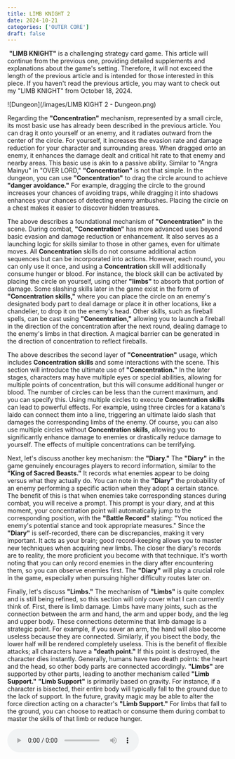 ```yaml
---
title: LIMB KNIGHT 2
date: 2024-10-21
categories: ['OUTER CORE']
draft: false
---
```


​	**"LIMB KNIGHT"** is a challenging strategy card game. This article will continue from the previous one, providing detailed supplements and explanations about the game's setting. Therefore, it will not exceed the length of the previous article and is intended for those interested in this piece. If you haven't read the previous article, you may want to check out my "LIMB KNIGHT" from October 18, 2024.

![Dungeon](/images/LIMB KIGHT 2 - Dungeon.png)

Regarding the **"Concentration"** mechanism, represented by a small circle, its most basic use has already been described in the previous article. You can drag it onto yourself or an enemy, and it radiates outward from the center of the circle. For yourself, it increases the evasion rate and damage reduction for your character and surrounding areas. When dragged onto an enemy, it enhances the damage dealt and critical hit rate to that enemy and nearby areas. This basic use is akin to a passive ability. Similar to "Angra Mainyu" in "OVER LORD," **"Concentration"** is not that simple. In the dungeon, you can use **"Concentration"** to drag the circle around to achieve **"danger avoidance."** For example, dragging the circle to the ground increases your chances of avoiding traps, while dragging it into shadows enhances your chances of detecting enemy ambushes. Placing the circle on a chest makes it easier to discover hidden treasures.

The above describes a foundational mechanism of **"Concentration"** in the scene. During combat, **"Concentration"** has more advanced uses beyond basic evasion and damage reduction or enhancement. It also serves as a launching logic for skills similar to those in other games, even for ultimate moves. All **Concentration** skills do not consume additional action sequences but can be incorporated into actions. However, each round, you can only use it once, and using a **Concentration** skill will additionally consume hunger or blood. For instance, the block skill can be activated by placing the circle on yourself, using other **"limbs"** to absorb that portion of damage. Some slashing skills later in the game exist in the form of **"Concentration skills,"** where you can place the circle on an enemy's designated body part to deal damage or place it in other locations, like a chandelier, to drop it on the enemy's head. Other skills, such as fireball spells, can be cast using **"Concentration,"** allowing you to launch a fireball in the direction of the concentration after the next round, dealing damage to the enemy's limbs in that direction. A magical barrier can be generated in the direction of concentration to reflect fireballs.

The above describes the second layer of **"Concentration"** usage, which includes **Concentration skills** and some interactions with the scene. This section will introduce the ultimate use of **"Concentration."** In the later stages, characters may have multiple eyes or special abilities, allowing for multiple points of concentration, but this will consume additional hunger or blood. The number of circles can be less than the current maximum, and you can specify this. Using multiple circles to execute **Concentration skills** can lead to powerful effects. For example, using three circles for a katana's Iaido can connect them into a line, triggering an ultimate Iaido slash that damages the corresponding limbs of the enemy. Of course, you can also use multiple circles without **Concentration skills,** allowing you to significantly enhance damage to enemies or drastically reduce damage to yourself. The effects of multiple concentrations can be terrifying.

Next, let's discuss another key mechanism: the **"Diary."** The **"Diary"** in the game genuinely encourages players to record information, similar to the **"King of Sacred Beasts."** It records what enemies appear to be doing versus what they actually do. You can note in the **"Diary"** the probability of an enemy performing a specific action when they adopt a certain stance. The benefit of this is that when enemies take corresponding stances during combat, you will receive a prompt. This prompt is your diary, and at this moment, your concentration point will automatically jump to the corresponding position, with the **"Battle Record"** stating: "You noticed the enemy's potential stance and took appropriate measures." Since the **"Diary"** is self-recorded, there can be discrepancies, making it very important. It acts as your brain; good record-keeping allows you to master new techniques when acquiring new limbs. The closer the diary's records are to reality, the more proficient you become with that technique. It's worth noting that you can only record enemies in the diary after encountering them, so you can observe enemies first. The **"Diary"** will play a crucial role in the game, especially when pursuing higher difficulty routes later on.

Finally, let's discuss **"Limbs."** The mechanism of **"Limbs"** is quite complex and is still being refined, so this section will only cover what I can currently think of. First, there is limb damage. Limbs have many joints, such as the connection between the arm and hand, the arm and upper body, and the leg and upper body. These connections determine that limb damage is a strategic point. For example, if you sever an arm, the hand will also become useless because they are connected. Similarly, if you bisect the body, the lower half will be rendered completely useless. This is the benefit of flexible attacks; all characters have a **"death point."** If this point is destroyed, the character dies instantly. Generally, humans have two death points: the heart and the head, so other body parts are connected accordingly. **"Limbs"** are supported by other parts, leading to another mechanism called **"Limb Support."** **"Limb Support"** is primarily based on gravity. For instance, if a character is bisected, their entire body will typically fall to the ground due to the lack of support. In the future, gravity magic may be able to alter the force direction acting on a character's **"Limb Support."** For limbs that fall to the ground, you can choose to reattach or consume them during combat to master the skills of that limb or reduce hunger.

<audio controls autoplay>
  <source src="/audios/Jonathan Coulton,GLaDOS - Still Alive.mp3" type="audio/mpeg">
  Your browser does not support the audio tag.
</audio>
